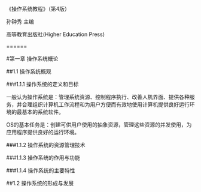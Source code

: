 《操作系统教程》（第4版）

孙钟秀 主编

高等教育出版社(Higher Education Press)

======

#第一章 操作系统概论

##1.1 操作系统概观

###1.1.1 操作系统的定义和目标

一般认为操作系统是：管理系统资源、控制程序执行、改善人机界面、提供各种服务，并合理组织计算机工作流程和为用户方便而有效地使用计算机提供良好运行环境的最基本的系统软件。

OS的基本任务是：创建可供用户使用的抽象资源，管理这些资源的并发使用，为应用程序提供良好的运行环境。



###1.1.2 操作系统的资源管理技术

###1.1.3 操作系统的作用与功能

###1.1.4 操作系统的主要特性



##1.2 操作系统的形成与发展


